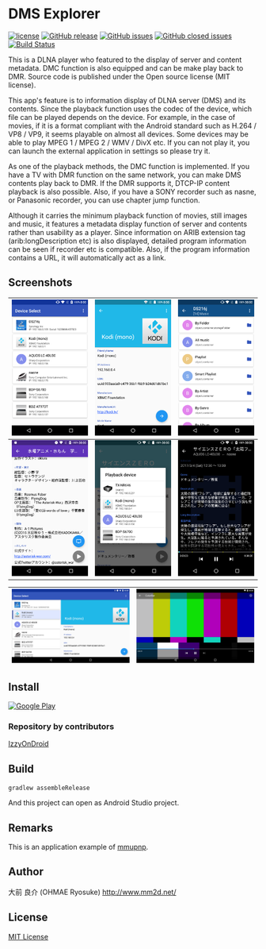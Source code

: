 # DMS Explorer
[![license](https://img.shields.io/github/license/ohmae/DmsExplorer.svg)](./LICENSE)
[![GitHub release](https://img.shields.io/github/release/ohmae/DmsExplorer.svg)](https://github.com/ohmae/DmsExplorer/releases)
[![GitHub issues](https://img.shields.io/github/issues/ohmae/DmsExplorer.svg)]()
[![GitHub closed issues](https://img.shields.io/github/issues-closed/ohmae/DmsExplorer.svg)]()
[![Build Status](https://travis-ci.org/ohmae/DmsExplorer.svg?branch=develop)](https://travis-ci.org/ohmae/DmsExplorer)

This is a DLNA player who featured to the display of server and content metadata.
DMC function is also equipped and can be make play back to DMR.
Source code is published under the Open source license (MIT license).

This app's feature is to information display of DLNA server (DMS) and its contents.
Since the playback function uses the codec of the device, which file can be played depends on the device.
For example, in the case of movies,
if it is a format compliant with the Android standard such as H.264 / VP8 / VP9, it seems playable on almost all devices.
Some devices may be able to play MPEG 1 / MPEG 2 / WMV / DivX etc.
If you can not play it, you can launch the external application in settings so please try it.

As one of the playback methods, the DMC function is implemented.
If you have a TV with DMR function on the same network, you can make DMS contents play back to DMR.
If the DMR supports it, DTCP-IP content playback is also possible.
Also, if you have a SONY recorder such as nasne, or Panasonic recorder, you can use chapter jump function.

Although it carries the minimum playback function of movies, still images and music,
it features a metadata display function of server and contents rather than usability as a player.
Since information on ARIB extension tag (arib:longDescription etc) is also displayed,
detailed program information can be seen if recorder etc is compatible.
Also, if the program information contains a URL, it will automatically act as a link.

## Screenshots

|![](docs/img/1.png)|![](docs/img/2.png)|![](docs/img/3.png)|
|-|-|-|
|![](docs/img/4.png)|![](docs/img/5.png)|![](docs/img/6.png)|

|![](docs/img/7.png)|![](docs/img/8.png)|
|-|-|

## Install
<a href='https://play.google.com/store/apps/details?id=net.mm2d.dmsexplorer'><img alt='Google Play' src='https://play.google.com/intl/en_us/badges/images/generic/en_badge_web_generic.png' width="250"/></a>

### Repository by contributors
[IzzyOnDroid](https://apt.izzysoft.de/fdroid/index/apk/net.mm2d.dmsexplorer)

## Build
```
gradlew assembleRelease
```
And this project can open as Android Studio project.

## Remarks
This is an application example of [mmupnp](https://github.com/ohmae/mmupnp).

## Author
大前 良介 (OHMAE Ryosuke)
http://www.mm2d.net/

## License
[MIT License](./LICENSE)
